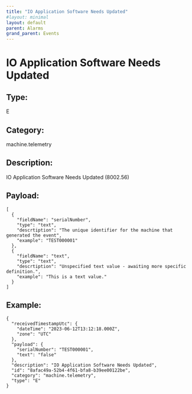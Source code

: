```yaml
---
title: "IO Application Software Needs Updated"
#layout: minimal
layout: default
parent: Alarms
grand_parent: Events
---
```


# IO Application Software Needs Updated

## Type:

E

## Category:

machine.telemetry

## Description: 

IO Application Software Needs Updated (8002.56)

## Payload:

```
[
  {
    "fieldName": "serialNumber",
    "type": "text",
    "descrtiption": "The unique identifier for the machine that generated the event",
    "example": "TEST000001"
  },
  {
    "fieldName": "text",
    "type": "text",
    "descrtiption": "Unspecified text value - awaiting more specific definition.",
    "example": "This is a text value."
  }
]
```

## Example:

```
{
  "receivedTimestampUtc": {
    "dateTime": "2023-06-12T13:12:18.000Z",
    "zone": "UTC"
  },
  "payload": {
    "serialNumber": "TEST000001",
    "text": "false"
  },
  "description": "IO Application Software Needs Updated",
  "id": "8afac49a-52b4-4f61-bfa8-b39ee00122be",
  "category": "machine.telemetry",
  "type": "E"
}
```
